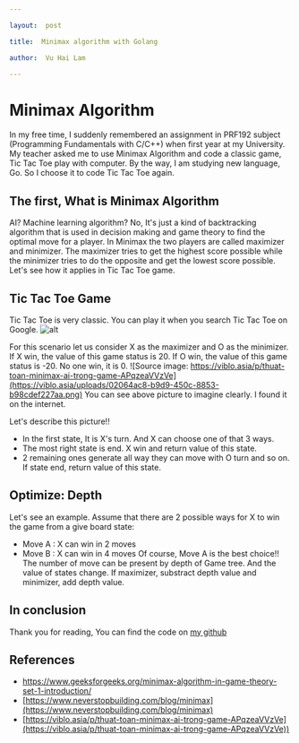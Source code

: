 ```yaml
---

layout:  post

title:  Minimax algorithm with Golang

author:  Vu Hai Lam

---
```




# Minimax Algorithm

In my free time, I suddenly remembered an assignment in PRF192 subject (Programming Fundamentals with C/C++) when first year at my University. My teacher asked me to use Minimax Algorithm and code a classic game, Tic Tac Toe play with computer. By the way, I am studying new language, Go. So I choose it to code Tic Tac Toe again.
## The first, What is Minimax Algorithm
AI? Machine learning algorithm? No, It's just  a kind of backtracking algorithm that is used in decision making and game theory to find the optimal move for a player. In Minimax the two players are called maximizer and minimizer. The maximizer tries to get the highest score possible while the minimizer tries to do the opposite and get the lowest score possible. Let's see how it applies in Tic Tac Toe game.
## Tic Tac Toe Game
Tic Tac Toe is very classic. You can play it when you search Tic Tac Toe on Google.
![alt](pictures/tic_tac_toe.png)

For this scenario let us consider X as the maximizer and O as the minimizer. If X win, the value of this game status is 20. If O win, the value of this game status is -20. No one win, it is 0.
![Source image: https://viblo.asia/p/thuat-toan-minimax-ai-trong-game-APqzeaVVzVe](https://viblo.asia/uploads/02064ac8-b9d9-450c-8853-b98cdef227aa.png)
You can see above picture to imagine clearly. I found it on the internet.

Let's describe this picture!!

 - In the first state, It is X's turn. And X can choose one of that 3 ways.
 - The most right state is end. X win and return value of this state.
 - 2 remaining ones generate all way they can move with O turn and so on. If state end, return value of this state.
## Optimize: Depth
Let's see an example. Assume that there are 2 possible ways for X to win the game from a give board state: 
 - Move A : X can win in 2 moves
 - Move B : X can win in 4 moves
Of course, Move A is the best choice!! The number of move can be present by depth of Game tree. And the value of states change. If maximizer, substract depth value and minimizer, add depth value.
## In conclusion
Thank you for reading, You can find the code on [my github](https://github.com/VUHAILAM/minimax_go)
## References
 - https://www.geeksforgeeks.org/minimax-algorithm-in-game-theory-set-1-introduction/
 - [https://www.neverstopbuilding.com/blog/minimax](https://www.neverstopbuilding.com/blog/minimax)
 - [https://viblo.asia/p/thuat-toan-minimax-ai-trong-game-APqzeaVVzVe](https://viblo.asia/p/thuat-toan-minimax-ai-trong-game-APqzeaVVzVe))

